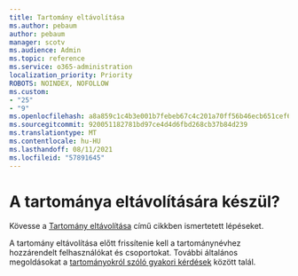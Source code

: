 ```yaml
---
title: Tartomány eltávolítása
ms.author: pebaum
author: pebaum
manager: scotv
ms.audience: Admin
ms.topic: reference
ms.service: o365-administration
localization_priority: Priority
ROBOTS: NOINDEX, NOFOLLOW
ms.custom:
- "25"
- "9"
ms.openlocfilehash: a8a859c1c4b3e001b7febeb67c4c201a70ff56b46ecb651cef69d88500846626
ms.sourcegitcommit: 920051182781bd97ce4d4d6fbd268cb37b84d239
ms.translationtype: MT
ms.contentlocale: hu-HU
ms.lasthandoff: 08/11/2021
ms.locfileid: "57891645"
---
```

# <a name="trying-to-remove-your-domain"></a>A tartománya eltávolítására készül?

Kövesse a [Tartomány eltávolítása](https://docs.microsoft.com/microsoft-365/admin/get-help-with-domains/remove-a-domain) című cikkben ismertetett lépéseket.
  
A tartomány eltávolítása előtt frissítenie kell a tartománynévhez hozzárendelt felhasználókat és csoportokat. További általános megoldásokat a [tartományokról szóló gyakori kérdések](https://docs.microsoft.com/microsoft-365/admin/setup/domains-faq) között talál.
  